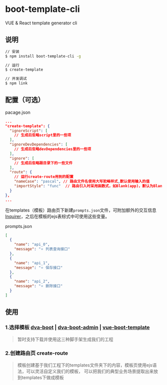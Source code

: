 # boot-template-cli
VUE &amp; React template generator cli

## 说明

```bash
// 安装
$ npm install boot-template-cli -g

// 运行
$ create-template

// 开发调试
$ npm link
```

## 配置（可选）

pacage.json
```json
...
"create-template": {
  "ignoreScript": [
    // 生成后忽略script里的一些项
  ],
  "ignoreDevDependencies": [
    // 生成后忽略devDependencies里的一些项
  ],
  "ignore": [
    // 生成后忽略跟目录下的一些文件
  ],
  "route": {
    // 运行create-route用到的配置
    "nameCase": "pascal", // 路由文件名使用大写驼峰样式,默认使用输入的值
    "importStyle": "func"  // 路由引入时采用函数式，如Blank(app)，默认为Blank
  }
},
...

```

在templates（模板）路由页下新建`prompts.json`文件，可附加额外的交互信息 [Inquirer](https://github.com/SBoudrias/Inquirer.js)，之后在模板的ejs表棕式中可使用这些变量。

prompts.json
```json
[
  {
    "name": "api_0",
    "message": "⭐️ 列表查询接口"
  },
  {
    "name": "api_1",
    "message": "⭐️ 保存接口"
  },
  {
    "name": "api_2",
    "message": "⭐️ 删除接口"
  }
]

```
## 使用

### 1.选择模板 [dva-boot](https://github.com/LANIF-UI/dva-boot) | [dva-boot-admin](https://github.com/LANIF-UI/dva-boot-admin) | [vue-boot-template](https://github.com/LANIF-UI/vue-boot-template)

> 暂时支持下载并使用这三种脚手架生成我们的工程 

### 2.创建路由页 create-route

> 模板创建基于我们工程下的templates文件夹下的内容，模板页使用ejs语法，可以灵活自定义我们的模板，
可以把我们的典型业务场景提取出来放到templates下做成模板



